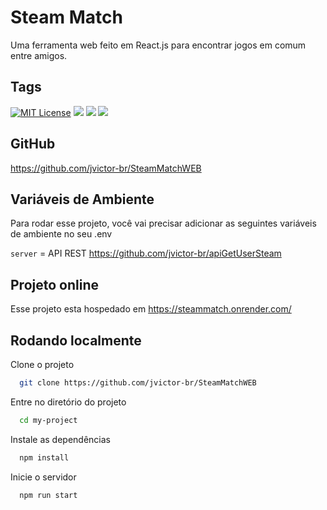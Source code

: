 
# Steam Match

 Uma ferramenta web feito em React.js para encontrar jogos em comum entre amigos.



## Tags
[![MIT License](https://img.shields.io/badge/License-MIT-green.svg)](https://choosealicense.com/licenses/mit/)
[![](https://img.shields.io/badge/React.js-%5E18.2.0-blue)](https://img.shields.io/badge/React.js-%5E18.2.0-blue)
[![](https://img.shields.io/badge/react--router--dom-%5E6.8.0-blue)](https://img.shields.io/badge/react--router--dom-%5E6.8.0-blue)
[![](https://img.shields.io/badge/vers%C3%A3o-0.1.0-green)](https://img.shields.io/badge/vers%C3%A3o-0.1.0-green)




## GitHub

https://github.com/jvictor-br/SteamMatchWEB


## Variáveis de Ambiente

Para rodar esse projeto, você vai precisar adicionar as seguintes variáveis de ambiente no seu .env

`server` = API REST https://github.com/jvictor-br/apiGetUserSteam


## Projeto online

Esse projeto esta hospedado em https://steammatch.onrender.com/


## Rodando localmente

Clone o projeto

```bash
  git clone https://github.com/jvictor-br/SteamMatchWEB
```

Entre no diretório do projeto

```bash
  cd my-project
```

Instale as dependências

```bash
  npm install
```

Inicie o servidor

```bash
  npm run start
```

